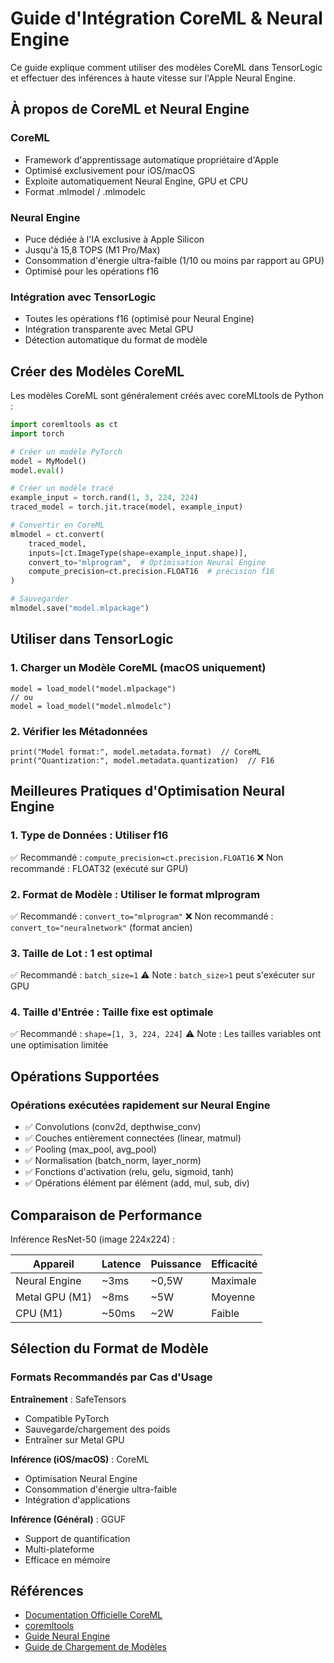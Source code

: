 # Guide d'Intégration CoreML & Neural Engine

Ce guide explique comment utiliser des modèles CoreML dans TensorLogic et effectuer des inférences à haute vitesse sur l'Apple Neural Engine.

## À propos de CoreML et Neural Engine

### CoreML

- Framework d'apprentissage automatique propriétaire d'Apple
- Optimisé exclusivement pour iOS/macOS
- Exploite automatiquement Neural Engine, GPU et CPU
- Format .mlmodel / .mlmodelc

### Neural Engine

- Puce dédiée à l'IA exclusive à Apple Silicon
- Jusqu'à 15,8 TOPS (M1 Pro/Max)
- Consommation d'énergie ultra-faible (1/10 ou moins par rapport au GPU)
- Optimisé pour les opérations f16

### Intégration avec TensorLogic

- Toutes les opérations f16 (optimisé pour Neural Engine)
- Intégration transparente avec Metal GPU
- Détection automatique du format de modèle

## Créer des Modèles CoreML

Les modèles CoreML sont généralement créés avec coreMLtools de Python :

```python
import coremltools as ct
import torch

# Créer un modèle PyTorch
model = MyModel()
model.eval()

# Créer un modèle tracé
example_input = torch.rand(1, 3, 224, 224)
traced_model = torch.jit.trace(model, example_input)

# Convertir en CoreML
mlmodel = ct.convert(
    traced_model,
    inputs=[ct.ImageType(shape=example_input.shape)],
    convert_to="mlprogram",  # Optimisation Neural Engine
    compute_precision=ct.precision.FLOAT16  # précision f16
)

# Sauvegarder
mlmodel.save("model.mlpackage")
```

## Utiliser dans TensorLogic

### 1. Charger un Modèle CoreML (macOS uniquement)

```tensorlogic
model = load_model("model.mlpackage")
// ou
model = load_model("model.mlmodelc")
```

### 2. Vérifier les Métadonnées

```tensorlogic
print("Model format:", model.metadata.format)  // CoreML
print("Quantization:", model.metadata.quantization)  // F16
```

## Meilleures Pratiques d'Optimisation Neural Engine

### 1. Type de Données : Utiliser f16

✅ Recommandé : `compute_precision=ct.precision.FLOAT16`
❌ Non recommandé : FLOAT32 (exécuté sur GPU)

### 2. Format de Modèle : Utiliser le format mlprogram

✅ Recommandé : `convert_to="mlprogram"`
❌ Non recommandé : `convert_to="neuralnetwork"` (format ancien)

### 3. Taille de Lot : 1 est optimal

✅ Recommandé : `batch_size=1`
⚠️ Note : `batch_size>1` peut s'exécuter sur GPU

### 4. Taille d'Entrée : Taille fixe est optimale

✅ Recommandé : `shape=[1, 3, 224, 224]`
⚠️ Note : Les tailles variables ont une optimisation limitée

## Opérations Supportées

### Opérations exécutées rapidement sur Neural Engine

- ✅ Convolutions (conv2d, depthwise_conv)
- ✅ Couches entièrement connectées (linear, matmul)
- ✅ Pooling (max_pool, avg_pool)
- ✅ Normalisation (batch_norm, layer_norm)
- ✅ Fonctions d'activation (relu, gelu, sigmoid, tanh)
- ✅ Opérations élément par élément (add, mul, sub, div)

## Comparaison de Performance

Inférence ResNet-50 (image 224x224) :

| Appareil           | Latence  | Puissance | Efficacité |
|-------------------|----------|-----------|------------|
| Neural Engine     | ~3ms     | ~0,5W     | Maximale   |
| Metal GPU (M1)    | ~8ms     | ~5W       | Moyenne    |
| CPU (M1)          | ~50ms    | ~2W       | Faible     |

## Sélection du Format de Modèle

### Formats Recommandés par Cas d'Usage

**Entraînement** : SafeTensors
- Compatible PyTorch
- Sauvegarde/chargement des poids
- Entraîner sur Metal GPU

**Inférence (iOS/macOS)** : CoreML
- Optimisation Neural Engine
- Consommation d'énergie ultra-faible
- Intégration d'applications

**Inférence (Général)** : GGUF
- Support de quantification
- Multi-plateforme
- Efficace en mémoire

## Références

- [Documentation Officielle CoreML](https://developer.apple.com/documentation/coreml)
- [coremltools](https://github.com/apple/coremltools)
- [Guide Neural Engine](https://machinelearning.apple.com/research/neural-engine-transformers)
- [Guide de Chargement de Modèles](model_loading.md)
